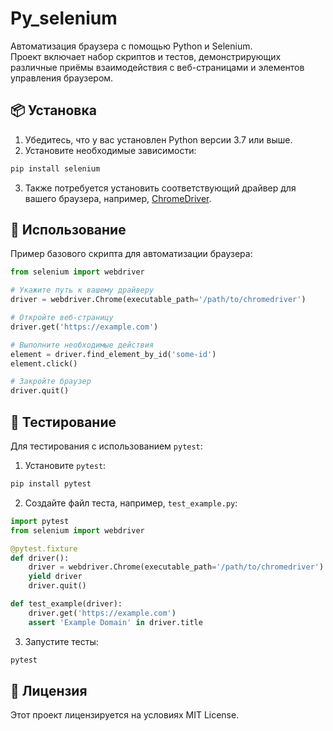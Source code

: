 
# Py_selenium

Автоматизация браузера с помощью Python и Selenium.  
Проект включает набор скриптов и тестов, демонстрирующих различные приёмы взаимодействия с веб-страницами и элементов управления браузером.

## 📦 Установка

1. Убедитесь, что у вас установлен Python версии 3.7 или выше.
2. Установите необходимые зависимости:

```bash
pip install selenium
```

3. Также потребуется установить соответствующий драйвер для вашего браузера, например, [ChromeDriver](https://sites.google.com/chromium.org/driver/).

## 🚀 Использование

Пример базового скрипта для автоматизации браузера:

```python
from selenium import webdriver

# Укажите путь к вашему драйверу
driver = webdriver.Chrome(executable_path='/path/to/chromedriver')

# Откройте веб-страницу
driver.get('https://example.com')

# Выполните необходимые действия
element = driver.find_element_by_id('some-id')
element.click()

# Закройте браузер
driver.quit()
```

## 🧪 Тестирование

Для тестирования с использованием `pytest`:

1. Установите `pytest`:

```bash
pip install pytest
```

2. Создайте файл теста, например, `test_example.py`:

```python
import pytest
from selenium import webdriver

@pytest.fixture
def driver():
    driver = webdriver.Chrome(executable_path='/path/to/chromedriver')
    yield driver
    driver.quit()

def test_example(driver):
    driver.get('https://example.com')
    assert 'Example Domain' in driver.title
```

3. Запустите тесты:

```bash
pytest
```

## 📄 Лицензия

Этот проект лицензируется на условиях MIT License.
